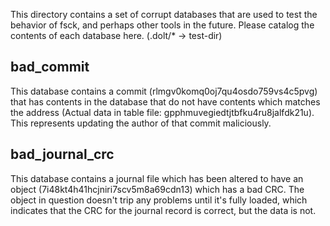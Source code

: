 
This directory contains a set of corrupt databases that are used to test the behavior of fsck,
and perhaps other tools in the future. Please catalog the contents of each database here.
(.dolt/* -> test-dir)

## bad_commit 
  This database contains a commit (rlmgv0komq0oj7qu4osdo759vs4c5pvg) that has contents in the database
  that do not have contents which matches the address (Actual data in table file: gpphmuvegiedtjtbfku4ru8jalfdk21u).
  This represents updating the author of that commit maliciously.

## bad_journal_crc
  This database contains a journal file which has been altered to have an object (7i48kt4h41hcjniri7scv5m8a69cdn13)
  which has a bad CRC. The object in question doesn't trip any problems until it's fully loaded, which indicates
  that the CRC for the journal record is correct, but the data is not.
